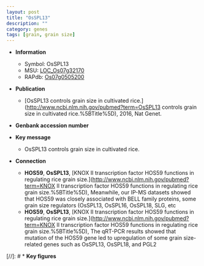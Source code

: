 ```yaml
---
layout: post
title: "OsSPL13"
description: ""
category: genes
tags: [grain, grain size]
---
```


* **Information**  
    + Symbol: OsSPL13  
    + MSU: [LOC_Os07g32170](http://rice.uga.edu/cgi-bin/ORF_infopage.cgi?orf=LOC_Os07g32170)  
    + RAPdb: [Os07g0505200](https://rapdb.dna.affrc.go.jp/locus/?name=Os07g0505200)  

* **Publication**  
    + [OsSPL13 controls grain size in cultivated rice.](http://www.ncbi.nlm.nih.gov/pubmed?term=OsSPL13 controls grain size in cultivated rice.%5BTitle%5D), 2016, Nat Genet.

* **Genbank accession number**  

* **Key message**  
    + OsSPL13 controls grain size in cultivated rice.

* **Connection**  
    + __HOS59__, __OsSPL13__, [KNOX II transcription factor HOS59 functions in regulating rice grain size.](http://www.ncbi.nlm.nih.gov/pubmed?term=KNOX II transcription factor HOS59 functions in regulating rice grain size.%5BTitle%5D),  Meanwhile, our IP-MS datasets showed that HOS59 was closely associated with BELL family proteins, some grain size regulators (OsSPL13, OsSPL16, OsSPL18, SLG, etc
    + __HOS59__, __OsSPL13__, [KNOX II transcription factor HOS59 functions in regulating rice grain size.](http://www.ncbi.nlm.nih.gov/pubmed?term=KNOX II transcription factor HOS59 functions in regulating rice grain size.%5BTitle%5D),  The qRT-PCR results showed that mutation of the HOS59 gene led to upregulation of some grain size-related genes such as OsSPL13, OsSPL18, and PGL2

[//]: # * **Key figures**  


